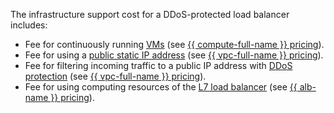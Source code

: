 The infrastructure support cost for a DDoS-protected load balancer includes:

* Fee for continuously running [VMs](../../../compute/concepts/vm.md) (see [{{ compute-full-name }} pricing](../../../compute/pricing.md)).
* Fee for using a [public static IP address](../../../vpc/concepts/address.md#public-addresses) (see [{{ vpc-full-name }} pricing](../../../vpc/pricing.md)).
* Fee for filtering incoming traffic to a public IP address with [DDoS protection](../../../vpc/ddos-protection/index.md) (see [{{ vpc-full-name }} pricing](../../../vpc/pricing.md#prices-ddos-protection)).
* Fee for using computing resources of the [L7 load balancer](../../../application-load-balancer/concepts/index.md) (see [{{ alb-name }} pricing](../../../application-load-balancer/pricing.md)).